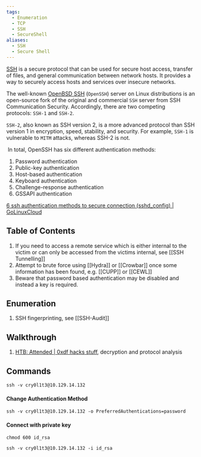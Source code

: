```yaml
---
tags:
  - Enumeration
  - TCP
  - SSH
  - SecureShell
aliases:
  - SSH
  - Secure Shell
---
```


[SSH](https://datatracker.ietf.org/doc/html/rfc4251) is a secure protocol that can be used for secure host access, transfer of files, and general communication between network hosts. It provides a way to securely access hosts and services over insecure networks.

The well-known [OpenBSD SSH](https://www.openssh.com/) (`OpenSSH`) server on Linux distributions is an open-source fork of the original and commercial `SSH` server from SSH Communication Security. Accordingly, there are two competing protocols: `SSH-1` and `SSH-2`.

`SSH-2`, also known as SSH version 2, is a more advanced protocol than SSH version 1 in encryption, speed, stability, and security. For example, `SSH-1` is vulnerable to `MITM` attacks, whereas SSH-2 is not.

 In total, OpenSSH has six different authentication methods:

1. Password authentication
2. Public-key authentication
3. Host-based authentication
4. Keyboard authentication
5. Challenge-response authentication
6. GSSAPI authentication

[6 ssh authentication methods to secure connection (sshd\_config) | GoLinuxCloud](https://www.golinuxcloud.com/openssh-authentication-methods-sshd-config/)

## Table of Contents 

1. If you need to access a remote service which is either internal to the victim or can only be accessed from the victims internal, see [[SSH Tunnelling]]
2. Attempt to brute force using [[Hydra]] or [[Crowbar]] once some information has been found, e.g. [[CUPP]] or [[CEWL]]
3. Beware that password based authentication may be disabled and instead a key is required.

## Enumeration

1. SSH fingerprinting, see [[SSH-Audit]]
## Walkthrough 

1. [HTB: Attended | 0xdf hacks stuff](https://0xdf.gitlab.io/2021/05/08/htb-attended.html), decryption and protocol analysis

## Commands 

```shell-session
ssh -v cry0l1t3@10.129.14.132
```
#### Change Authentication Method

```shell-session
ssh -v cry0l1t3@10.129.14.132 -o PreferredAuthentications=password
```

#### Connect with private key

```
chmod 600 id_rsa
```

```
ssh -v cry0l1t3@10.129.14.132 -i id_rsa
```